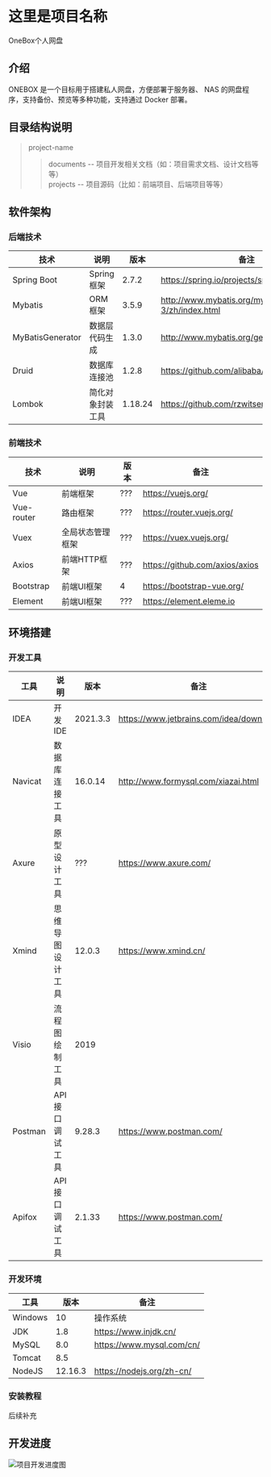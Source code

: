 # 这里是项目名称
OneBox个人网盘

## 介绍
ONEBOX 是一个目标用于搭建私人网盘，方便部署于服务器、 NAS 的网盘程序，支持备份、预览等多种功能，支持通过 Docker 部署。

## 目录结构说明
> project-name  
>> documents -- 项目开发相关文档（如：项目需求文档、设计文档等等）  
>> projects  -- 项目源码（比如：前端项目、后端项目等等）

## 软件架构
### 后端技术

| 技术               | 说明       |版本|备注|
|------------------|----------|----|----|
| Spring Boot       | Spring框架 |2.7.2|https://spring.io/projects/spring-boot/|
| Mybatis          | ORM框架    |3.5.9|http://www.mybatis.org/mybatis-3/zh/index.html|
| MyBatisGenerator | 数据层代码生成  |1.3.0|http://www.mybatis.org/generator/index.html|
| Druid            | 数据库连接池   |1.2.8|https://github.com/alibaba/druid|
| Lombok           | 简化对象封装工具 |1.18.24|https://github.com/rzwitserloot/lombok|

### 前端技术

|技术|说明|版本|备注|
|----|----|----|----|
|Vue|前端框架|???|https://vuejs.org/|
|Vue-router|路由框架|???|https://router.vuejs.org/|
|Vuex|全局状态管理框架|???|https://vuex.vuejs.org/|
|Axios|前端HTTP框架|???|https://github.com/axios/axios|
|Bootstrap|前端UI框架|4|https://bootstrap-vue.org/|
|Element|前端UI框架|???|https://element.eleme.io|

## 环境搭建
### 开发工具

| 工具            |说明| 版本       |备注|
|---------------|----|----------|----|
| IDEA          |开发IDE| 2021.3.3 |https://www.jetbrains.com/idea/download|
| Navicat       |数据库连接工具| 16.0.14  |http://www.formysql.com/xiazai.html|
| Axure         |原型设计工具| ???      |https://www.axure.com/|
| Xmind    |思维导图设计工具| 12.0.3      |https://www.xmind.cn/|
| Visio         |流程图绘制工具| 2019     ||
| Postman       |API接口调试工具| 9.28.3      |https://www.postman.com/|
| Apifox        |API接口调试工具| 2.1.33   |https://www.postman.com/|

### 开发环境

|工具| 版本      |备注|
|----|---------|----|
|Windows| 10      |操作系统|
|JDK| 1.8     |https://www.injdk.cn/|
|MySQL| 8.0     |https://www.mysql.com/cn/|
|Tomcat| 8.5     ||
|NodeJS| 12.16.3 |https://nodejs.org/zh-cn/|

### 安装教程
后续补充

## 开发进度
![项目开发进度图](documents/preview-pic/dev-process-status.png)

